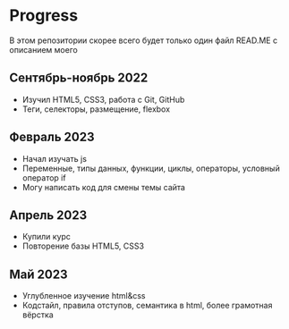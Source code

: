 # Progress
В этом репозитории скорее всего будет только один файл READ.ME с описанием моего 

<h2>Сентябрь-ноябрь 2022</h2>
<ul>
    <li>Изучил HTML5, CSS3, работа с Git, GitHub</li>
    <li>Теги, селекторы, размещение, flexbox</li>
</ul>
<h2>Февраль 2023</h2>
<ul>
    <li>Начал изучать js</li>
    <li>Переменные, типы данных, функции, циклы, операторы, условный оператор if</li>
    <li>Могу написать код для смены темы сайта</li>
</ul>
<h2>Апрель 2023</h2>
<ul>
    <li>Купили курс</li>
    <li>Повторение базы HTML5, CSS3</li>
</ul>
<h2>Май 2023</h2>
<ul>
    <li>Углубленное изучение html&css </li>
    <li>Кодстайл, правила отступов, семантика в html, более грамотная вёрстка</li>
</ul>

